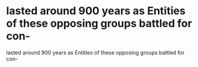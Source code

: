 # lasted around 900 years as Entities of these opposing groups battled for con-

lasted around 900 years as Entities of these opposing groups battled for con-